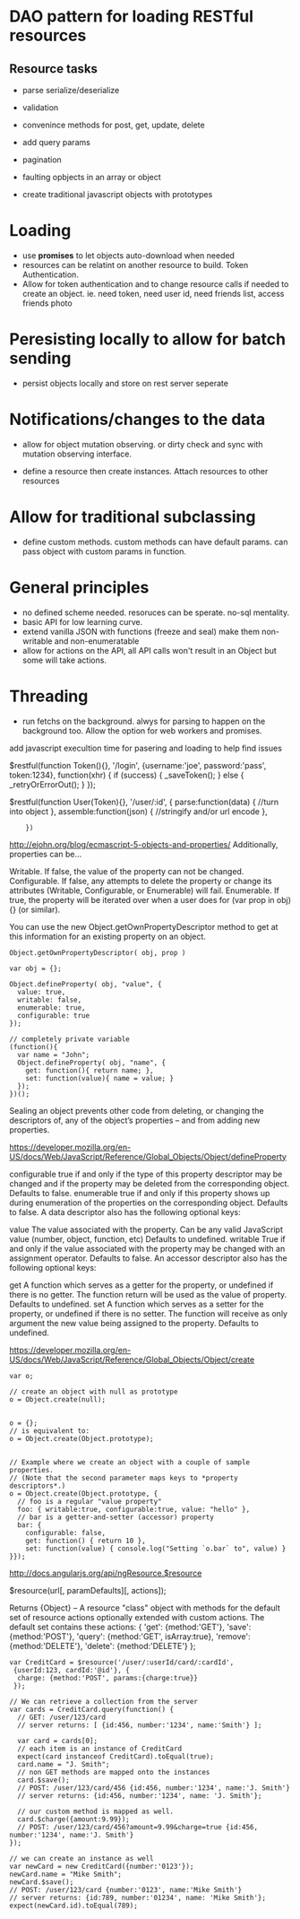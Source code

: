 # DAO pattern for loading RESTful resources

## Resource tasks

* parse serialize/deserialize
* validation
* convenince methods for post, get, update, delete
* add query params
* pagination
* faulting opbjects in an array or object

* create traditional javascript objects with prototypes

# Loading

* use __promises__ to let objects auto-download when needed
* resources can be relatint on another resource to build. Token Authentication.
* Allow for token authentication and to change resource calls if needed to create an object. ie. need token, need user id, need friends list, access friends photo

# Peresisting locally to allow for batch sending

* persist objects locally and store on rest server seperate

# Notifications/changes to the data

* allow for object mutation observing. or dirty check and sync with mutation observing interface.

* define a resource then create instances. Attach resources to other resources

# Allow for traditional subclassing

* define custom methods. custom methods can have default params. can pass object with custom params in function.


# General principles 

* no defined scheme needed. resoruces can be sperate. no-sql mentality.
* basic API for low learning curve.
* extend vanilla JSON with functions (freeze and seal) make them non-writable and non-enumeratable
* allow for actions on the API, all API calls won't result in an Object but some will take actions.

# Threading

* run fetchs on the background. alwys for parsing to happen on the background too. Allow the option for web workers and promises.

add javascript execultion time for pasering and loading to help find issues



$restful(function Token(){}, 
          '/login', 
          {username:'joe', password:'pass', token:1234}, 
          function(xhr)
          {
            if (success)
            {
              _saveToken();
            }
            else
            {
              _retryOrErrorOut();
            }
          });

$restful(function User(Token){}, 
        '/user/:id', 
        {
          parse:function(data)
          {
            //turn into object
          },
          assemble:function(json)
          {
            //stringify and/or url encode
          },
          
        })



http://ejohn.org/blog/ecmascript-5-objects-and-properties/
Additionally, properties can be…

Writable. If false, the value of the property can not be changed.
Configurable. If false, any attempts to delete the property or change its attributes (Writable, Configurable, or Enumerable) will fail.
Enumerable. If true, the property will be iterated over when a user does for (var prop in obj){} (or similar).

You can use the new Object.getOwnPropertyDescriptor method to get at this information for an existing property on an object.

    Object.getOwnPropertyDescriptor( obj, prop )

    var obj = {};
 
    Object.defineProperty( obj, "value", {
      value: true,
      writable: false,
      enumerable: true,
      configurable: true
    });
    
    // completely private variable
    (function(){
      var name = "John";
      Object.defineProperty( obj, "name", {
        get: function(){ return name; },
        set: function(value){ name = value; }
      });
    })();

Sealing an object prevents other code from deleting, or changing the descriptors of, any of the object’s properties – and from adding new properties.


https://developer.mozilla.org/en-US/docs/Web/JavaScript/Reference/Global_Objects/Object/defineProperty

configurable
true if and only if the type of this property descriptor may be changed and if the property may be deleted from the corresponding object. Defaults to false.
enumerable
true if and only if this property shows up during enumeration of the properties on the corresponding object. Defaults to false.
A data descriptor also has the following optional keys:

value
The value associated with the property. Can be any valid JavaScript value (number, object, function, etc) Defaults to undefined.
writable
True if and only if the value associated with the property may be changed with an assignment operator. Defaults to false.
An accessor descriptor also has the following optional keys:

get
A function which serves as a getter for the property, or undefined if there is no getter. The function return will be used as the value of property. Defaults to undefined.
set
A function which serves as a setter for the property, or undefined if there is no setter. The function will receive as only argument the new value being assigned to the property. Defaults to undefined.


https://developer.mozilla.org/en-US/docs/Web/JavaScript/Reference/Global_Objects/Object/create

    var o;
 
    // create an object with null as prototype
    o = Object.create(null);
 
 
    o = {};
    // is equivalent to:
    o = Object.create(Object.prototype);
 
 
    // Example where we create an object with a couple of sample properties.
    // (Note that the second parameter maps keys to *property descriptors*.)
    o = Object.create(Object.prototype, {
      // foo is a regular "value property"
      foo: { writable:true, configurable:true, value: "hello" },
      // bar is a getter-and-setter (accessor) property
      bar: {
        configurable: false,
        get: function() { return 10 },
        set: function(value) { console.log("Setting `o.bar` to", value) }
    }});



http://docs.angularjs.org/api/ngResource.$resource

$resource(url[, paramDefaults][, actions]);

Returns
{Object} – A resource "class" object with methods for the default set of resource actions optionally extended with custom actions. The default set contains these actions:
{ 'get':    {method:'GET'},
  'save':   {method:'POST'},
  'query':  {method:'GET', isArray:true},
  'remove': {method:'DELETE'},
  'delete': {method:'DELETE'} };
  

    var CreditCard = $resource('/user/:userId/card/:cardId',
     {userId:123, cardId:'@id'}, {
      charge: {method:'POST', params:{charge:true}}
     });
 
    // We can retrieve a collection from the server
    var cards = CreditCard.query(function() {
      // GET: /user/123/card
      // server returns: [ {id:456, number:'1234', name:'Smith'} ];
 
      var card = cards[0];
      // each item is an instance of CreditCard
      expect(card instanceof CreditCard).toEqual(true);
      card.name = "J. Smith";
      // non GET methods are mapped onto the instances
      card.$save();
      // POST: /user/123/card/456 {id:456, number:'1234', name:'J. Smith'}
      // server returns: {id:456, number:'1234', name: 'J. Smith'};
 
      // our custom method is mapped as well.
      card.$charge({amount:9.99});
      // POST: /user/123/card/456?amount=9.99&charge=true {id:456, number:'1234', name:'J. Smith'}
    });
 
    // we can create an instance as well
    var newCard = new CreditCard({number:'0123'});
    newCard.name = "Mike Smith";
    newCard.$save();
    // POST: /user/123/card {number:'0123', name:'Mike Smith'}
    // server returns: {id:789, number:'01234', name: 'Mike Smith'};
    expect(newCard.id).toEqual(789);
    
    
    
    
    
    
    
    
    